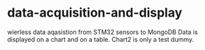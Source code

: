 # data-acquisition-and-display
wierless data aqasistion from STM32 sensors to MongoDB
Data is displayed on a chart and on a table.
Chart2 is only a test dummy.
